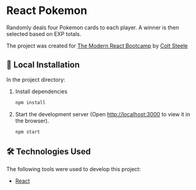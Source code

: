# React Pokemon

Randomly deals four Pokemon cards to each player. A winner is then selected based on EXP totals.

The project was created for [The Modern React Bootcamp](https://www.udemy.com/course/modern-react-bootcamp/) by [Colt Steele](https://github.com/Colt)

## 📂 Local Installation

In the project directory:

1. Install dependencies
    ```sh
    npm install
    ```

2. Start the development server (Open [http://localhost:3000](http://localhost:3000) to view it in the browser).
    ```sh
    npm start
    ```
## :hammer_and_wrench: Technologies Used
The following tools were used to develop this project:
* [React](https://reactjs.org/)
